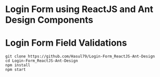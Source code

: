 # Login Form using ReactJS and Ant Design Components
# Login Form Field Validations
```
git clone https://github.com/Hasul79/Login-Form_ReactJS-Ant-Design
cd Login-Form_ReactJS-Ant-Design
npm install
npm start
```


